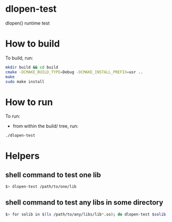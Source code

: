 # dlopen-test

dlopen() runtime test

# How to build

To build, run:

```bash
mkdir build && cd build
cmake -DCMAKE_BUILD_TYPE=Debug -DCMAKE_INSTALL_PREFIX=usr ..
make
sudo make install
```

# How to run

To run:

* from within the build/ tree, run:

```bash
./dlopen-test
```

# Helpers

## shell command to test one lib

```bash
$> dlopen-test /path/to/one/lib
```

## shell command to test any libs in some directory

```bash
$> for solib in $(ls /path/to/any/libs/lib*.so); do dlopen-test $solib; done
```
